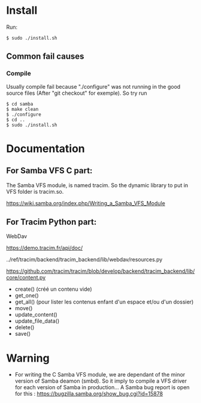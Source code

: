 
# Install

Run:
 
	$ sudo ./install.sh

## Common fail causes

### Compile

Usually compile fail because "./configure" was not running in the good source files (After "git checkout" for exemple). So try run

	$ cd samba
	$ make clean
	$ ./configure
	$ cd ..
	$ sudo ./install.sh

# Documentation

## For Samba VFS C part:

The Samba VFS module, is named tracim. So the dynamic library to put in VFS folder is tracim.so.

https://wiki.samba.org/index.php/Writing_a_Samba_VFS_Module

## For Tracim Python part:

WebDav

https://demo.tracim.fr/api/doc/

../ref/tracim/backend/tracim_backend/lib/webdav/resources.py


https://github.com/tracim/tracim/blob/develop/backend/tracim_backend/lib/core/content.py
- create() (créé un contenu vide)
- get_one()
- get_all() (pour lister les contenus enfant d'un espace et/ou d'un dossier)
- move()
- update_content()
- update_file_data()
- delete()
- save()

# Warning

* For writing the C Samba VFS module, we are dependant of the minor version of Samba deamon (smbd). So it imply to compile a VFS driver for each version of Samba in production... A Samba bug report is open for this : https://bugzilla.samba.org/show_bug.cgi?id=15878

